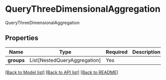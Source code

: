 # QueryThreeDimensionalAggregation

QueryThreeDimensionalAggregation

## Properties
| Name | Type | Required | Description |
| ------------ | ------------- | ------------- | ------------- |
**groups** | List[NestedQueryAggregation] | Yes |  |


[[Back to Model list]](../../../README.md#models-v1-link) [[Back to API list]](../../README.md#documentation-for-api-endpoints) [[Back to README]](../../README.md)
